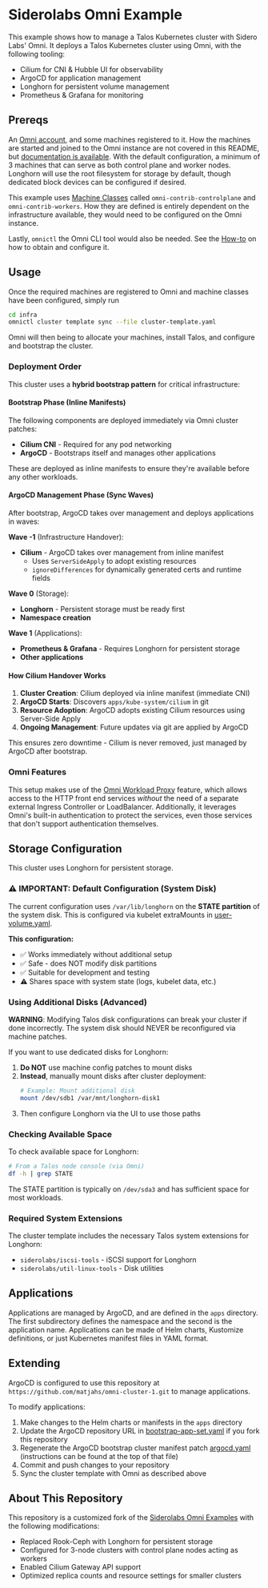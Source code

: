 # Siderolabs Omni Example

This example shows how to manage a Talos Kubernetes cluster with Sidero Labs' Omni.
It deploys a Talos Kubernetes cluster using Omni, with the following tooling:

* Cilium for CNI & Hubble UI for observability
* ArgoCD for application management
* Longhorn for persistent volume management
* Prometheus & Grafana for monitoring

## Prereqs

An [Omni account](https://signup.siderolabs.io/), and some machines registered to it.
How the machines are started and joined to the Omni instance are not covered in this README, but [documentation is available](https://omni.siderolabs.com/tutorials/getting_started/).
With the default configuration, a minimum of 3 machines that can serve as both control plane and worker nodes. Longhorn will use the root filesystem for storage by default, though dedicated block devices can be configured if desired.

This example uses [Machine Classes](https://omni.siderolabs.com/how-to-guides/create-a-machine-class) called `omni-contrib-controlplane` and `omni-contrib-workers`.
How they are defined is entirely dependent on the infrastructure available, they would need to be configured on the Omni instance.

Lastly, `omnictl` the Omni CLI tool would also be needed.
See the [How-to](https://omni.siderolabs.com/how-to-guides/install-and-configure-omnictl) on how to obtain and configure it.

## Usage

Once the required machines are registered to Omni and machine classes have been configured, simply run

```bash
cd infra
omnictl cluster template sync --file cluster-template.yaml
```

Omni will then being to allocate your machines, install Talos, and configure and bootstrap the cluster.

### Deployment Order

This cluster uses a **hybrid bootstrap pattern** for critical infrastructure:

#### Bootstrap Phase (Inline Manifests)
The following components are deployed immediately via Omni cluster patches:
- **Cilium CNI** - Required for any pod networking
- **ArgoCD** - Bootstraps itself and manages other applications

These are deployed as inline manifests to ensure they're available before any other workloads.

#### ArgoCD Management Phase (Sync Waves)
After bootstrap, ArgoCD takes over management and deploys applications in waves:

**Wave -1** (Infrastructure Handover):
- **Cilium** - ArgoCD takes over management from inline manifest
  - Uses `ServerSideApply` to adopt existing resources
  - `ignoreDifferences` for dynamically generated certs and runtime fields

**Wave 0** (Storage):
- **Longhorn** - Persistent storage must be ready first
- **Namespace creation**

**Wave 1** (Applications):
- **Prometheus & Grafana** - Requires Longhorn for persistent storage
- **Other applications**

#### How Cilium Handover Works

1. **Cluster Creation**: Cilium deployed via inline manifest (immediate CNI)
2. **ArgoCD Starts**: Discovers `apps/kube-system/cilium` in git
3. **Resource Adoption**: ArgoCD adopts existing Cilium resources using Server-Side Apply
4. **Ongoing Management**: Future updates via git are applied by ArgoCD

This ensures zero downtime - Cilium is never removed, just managed by ArgoCD after bootstrap.

### Omni Features

This setup makes use of the [Omni Workload Proxy](https://omni.siderolabs.com/how-to-guides/expose-an-http-service-from-a-cluster) feature,
which allows access to the HTTP front end services *without* the need of a separate external Ingress Controller or LoadBalancer.
Additionally, it leverages Omni's built-in authentication to protect the services, even those services that don't support authentication themselves.

## Storage Configuration

This cluster uses Longhorn for persistent storage.

### ⚠️ IMPORTANT: Default Configuration (System Disk)

The current configuration uses `/var/lib/longhorn` on the **STATE partition** of the system disk. This is configured via kubelet extraMounts in [user-volume.yaml](bootstrap/talos/patches/13-user-volume.yaml).

**This configuration:**
- ✅ Works immediately without additional setup
- ✅ Safe - does NOT modify disk partitions
- ✅ Suitable for development and testing
- ⚠️ Shares space with system state (logs, kubelet data, etc.)

### Using Additional Disks (Advanced)

**WARNING**: Modifying Talos disk configurations can break your cluster if done incorrectly. The system disk should NEVER be reconfigured via machine patches.

If you want to use dedicated disks for Longhorn:
1. **Do NOT** use machine config patches to mount disks
2. **Instead**, manually mount disks after cluster deployment:
   ```bash
   # Example: Mount additional disk
   mount /dev/sdb1 /var/mnt/longhorn-disk1
   ```
3. Then configure Longhorn via the UI to use those paths

### Checking Available Space

To check available space for Longhorn:
```bash
# From a Talos node console (via Omni)
df -h | grep STATE
```

The STATE partition is typically on `/dev/sda3` and has sufficient space for most workloads.

### Required System Extensions
The cluster template includes the necessary Talos system extensions for Longhorn:
- `siderolabs/iscsi-tools` - iSCSI support for Longhorn
- `siderolabs/util-linux-tools` - Disk utilities

## Applications

Applications are managed by ArgoCD, and are defined in the `apps` directory.
The first subdirectory defines the namespace and the second is the application name.
Applications can be made of Helm charts, Kustomize definitions, or just Kubernetes manifest files in YAML format.

## Extending

ArgoCD is configured to use this repository at `https://github.com/matjahs/omni-cluster-1.git` to manage applications.

To modify applications:
1. Make changes to the Helm charts or manifests in the `apps` directory
2. Update the ArgoCD repository URL in [bootstrap-app-set.yaml](infra/argocd/argocd/bootstrap-app-set.yaml) if you fork this repository
3. Regenerate the ArgoCD bootstrap cluster manifest patch [argocd.yaml](bootstrap/talos/patches/20-argocd.yaml) (instructions can be found at the top of that file)
4. Commit and push changes to your repository
5. Sync the cluster template with Omni as described above

## About This Repository

This repository is a customized fork of the [Siderolabs Omni Examples](https://github.com/siderolabs/contrib) with the following modifications:
* Replaced Rook-Ceph with Longhorn for persistent storage
* Configured for 3-node clusters with control plane nodes acting as workers
* Enabled Cilium Gateway API support
* Optimized replica counts and resource settings for smaller clusters
